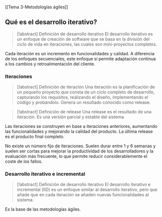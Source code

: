 [[Tema 3-Metodologías ágiles]]

## Qué es el desarrollo iterativo?
> [!abstract] Definición de desarrollo iterativo
> El desarrollo iterativo es un enfoque de creación de software que se basa en la división del ciclo de vida en iteraciones, las cuales son mini-proyectos completos.

Cada iteración es un incremento en funcionalidades y calidad. A diferencia de los enfoques secuenciales, este enfoque sí permite adaptación continua a los cambios y retroalimentación del cliente.

### Iteraciones
> [!abstract] Definición de iteración
> Una iteración es la planificación de un pequeño proyecto que consta de un ciclo completo de desarrollo, capturando los requisitos, realizando el diseño, implementando el código y probándolo. Genera un resultado conocido como release.

> [!abstract] Definición de release
> Una release es el resultado de una iteración. Es una versión parcial y estable del sistema.

Las iteraciones se construyen en base a iteraciones anteriores, aumentando las funcionalidades y mejorando la calidad del producto. La última release es el producto final completo.

No existe un número fijo de iteraciones. Suelen durar entre 1 y 6 semanas y suelen ser cortas para mejorar la productividad de los desarrolladores y la evaluación más frecuente, lo que permite reducir considerablemente el coste de los fallos.

### Desarrollo iterativo e incremental
> [!abstract] Definición de desarrollo iterativo
> El desarrollo iterativo e incremental (IID) es un enfoque similar al desarrollo iterativo, pero que añade que en cada iteración se añaden nuevas funcionalidades al sistema.

Es la base de las metodologías ágiles.



